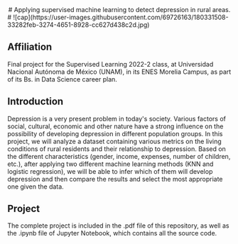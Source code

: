 <div style="text-align: center"> # Applying supervised machine learning to detect depression in rural areas. </div># 
![cap](https://user-images.githubusercontent.com/69726163/180331508-33282feb-3274-4651-8928-cc627d438c2d.jpg)

## Affiliation
Final project for the Supervised Learning 2022-2 class, at Universidad Nacional Autónoma de México (UNAM), in its ENES Morelia Campus, as part of its Bs. in Data Science career plan.

## Introduction 
Depression is a very present problem in today's society. Various factors of social, cultural, economic and other nature have a strong influence on the possibility of developing depression in different population groups. In this project, we will analyze a dataset containing various metrics on the living conditions of rural residents and their relationship to depression. Based on the different characteristics (gender, income, expenses, number of children, etc.), after applying two different machine learning methods (KNN and logistic regression), we will be able to infer which of them will develop depression and then compare the results and select the most appropriate one given the data.


## Project

The complete project is included in the .pdf file of this repository, as well as the .ipynb file of Jupyter Notebook, which contains all the source code.

